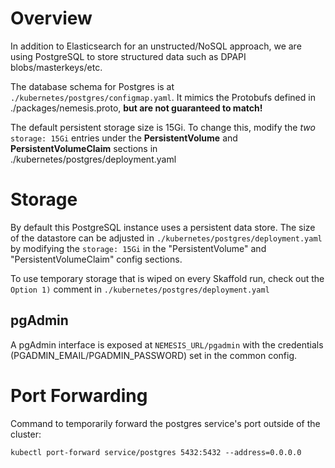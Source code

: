 # Overview

In addition to Elasticsearch for an unstructed/NoSQL approach, we are using PostgreSQL to store structured data such as DPAPI blobs/masterkeys/etc.

The database schema for Postgres is at `./kubernetes/postgres/configmap.yaml`. It mimics the Protobufs defined in ./packages/nemesis.proto, **but are not guaranteed to match!**

The default persistent storage size is 15Gi. To change this, modify the *two* `storage: 15Gi` entries under the **PersistentVolume** and **PersistentVolumeClaim** sections in ./kubernetes/postgres/deployment.yaml

# Storage

By default this PostgreSQL instance uses a persistent data store. The size of the datastore can be adjusted in `./kubernetes/postgres/deployment.yaml` by modifying the `storage: 15Gi` in the "PersistentVolume" and "PersistentVolumeClaim" config sections.

To use temporary storage that is wiped on every Skaffold run, check out the `Option 1)` comment in `./kubernetes/postgres/deployment.yaml`

## pgAdmin

A pgAdmin interface is exposed at `NEMESIS_URL/pgadmin` with the credentials (PGADMIN_EMAIL/PGADMIN_PASSWORD) set in the common config.

# Port Forwarding
Command to temporarily forward the postgres service's port outside of the cluster:
```
kubectl port-forward service/postgres 5432:5432 --address=0.0.0.0
```